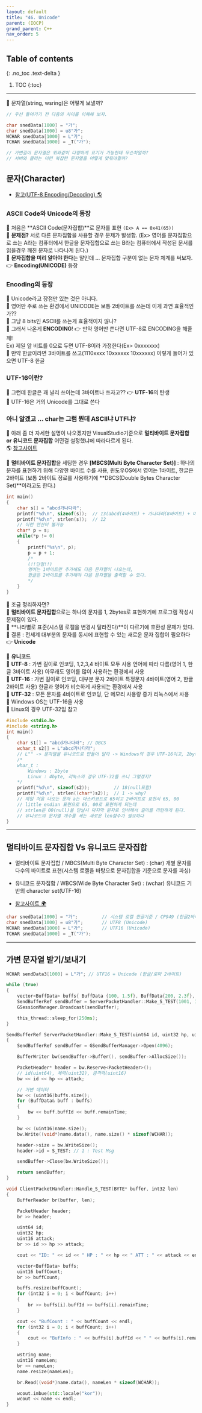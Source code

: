 ```yaml
---
layout: default
title: "46. Unicode"
parent: (IOCP)
grand_parent: C++
nav_order: 5
---
```


## Table of contents
{: .no_toc .text-delta }

1. TOC
{:toc}

---

👀 문자열(string, wsring)은 어떻게 보낼까?

```cpp
// 우선 들어가기 전 다음의 차이를 이해해 보자.

char snedData[1000] = "가";
char snedData[1000] = u8"가";
WCHAR snedData[1000] = L"가";
TCHAR snedData[1000] = _T("가");

// 가변길이 문자열은 위와같이 다양하게 표기가 가능한데 무슨차일까?
// 서버와 클라는 이런 복잡한 문자열을 어떻게 맞춰야할까?
```

## 문자(Character)

* [참고(UTF-8 Encoding/Decoding) 🌎](https://mothereff.in/utf-8)

### ASCII Code와 Unicode의 등장

👀 처음은 **ASCII Code(문자집합)**로 문자를 표현 `(Ex> A == 0x41(65))`<br>
👀 **문제점?** 서로 다른 문자집합을 사용할 경우 문제가 발생함. (Ex> 영어를 문자집합으로 쓰는 A라는 컴퓨터에서 한글을 문자집합으로 쓰는 B라는 컴퓨터에서 작성된 문서를 읽을경우 깨진 문자로 나타나게 된다.)<br>
👀 **문자집합을 미리 알아야 한다**는 말인데 ... 문자집합 구분이 없는 문자 체계를 써보자. 👉 **Encoding(UNICODE)** 등장

### Encoding의 등장

👀 Unicode라고 장점만 있는 것은 아니다.<br>
👀 영어만 주로 쓰는 환경에서 UNICODE는 보통 2바이트를 쓰는데 이게 과연 효율적인가??<br>
👀 그냥 8 bits인 ASCII를 쓰는게 효율적이지 않나?<br>
👀 그래서 나온게 **ENCODING**! 👉 만약 영어만 쓴다면 UTF-8로 ENCODING을 해줄께!<br>
    Ex) 제일 앞 비트를 0으로 두면 UTF-8이라 가정한다(Ex> 0xxxxxxx)<br>
👀 만약 한글이라면 3바이트를 쓰고(1110xxxx 10xxxxxx 10xxxxxx) 이렇게 들어가 있으면 UTF-8 한글

### UTF-16이란?

👀 그런데 한글은 꽤 널리 쓰이는데 3바이트나 쓰자고?? 👉 **UTF-16**의 탄생<br>
👀 UTF-16은 거의 Unicode를 그대로 쓴다

### 아니 알겠고 ... char는 그럼 뭔데 ASCII냐 UTF냐?

👀 아래 좀 더 자세한 설명이 나오겠지만 VisualStudio기준으로 **멀티바이트 문자집합 or 유니코드 문자집합** 어떤걸 설정했냐에 따라다르게 된다.<br>
🌎 [참고사이트](https://taehyungs-programming-blog.github.io/blog/docs/cpp/win32api/2022-01-13-win32-7/#unicode%EC%97%90-%EA%B4%80%ED%95%98%EC%97%AC)<br>

👀 **멀티바이트 문자집합**을 세팅한 경우 **[MBCS(Multi Byte Character Set)]** : 하나의 문자를 표현하기 위해 다양한 바이트 수를 사용, 윈도우OS에서 영어는 1바이트, 한글은 2바이트 (보통 2바이트 정로를 사용하기에 **DBCS(Double Bytes Character Set)**이라고도 한다.)<br>

```cpp
int main()
{
    char s[] = "abcd가나다라";
    printf("%d\n", sizeof(s));  // 13(abcd(4바이트) + 가나다라(8바이트) + 마지막에 null 포함)
    printf("%d\n", strlen(s));  // 12
    // 이런 연산이 불가능
    char* p = s;
    while(*p != 0)
    {
        printf("%s\n", p);
        p = p + 1;
        /*
		(!!단점!!)
        영어는 1바이트만 추가해도 다음 문자열이 나오는데,
        한글은 2바이트를 추가해야 다음 문자열을 출력할 수 있다.
        */
    }
}
```
👀 조금 정리하자면?<br>
👀 **멀티바이트 문자집합**으로는 하나의 문자를 1, 2bytes로 표현하기에 프로그램 작성시 문제점이 있다.<br>
👀 **나라별로 표준(시스템 로캘을 변경시 달라진다)**이 다르기에 호환성 문제가 있다.<br>
👀 결론 : 전세계 대부분의 문자를 동시에 표현할 수 있는 새로운 문자 집합이 필요하다 👉 **Unicode**<br>

👀 **유니코드**<br>
👀 **UTF-8** : 가변 길이로 인코딩, 1,2,3,4 바이트 모두 사용 언어에 따라 다름(영어 1, 한글 3바이트 사용) 아무래도 영어를 많이 사용하는 환경에서 사용<br>
👀 **UTF-16** : 가변 길이로 인코딩, 대부분 문자 2바이트 특정문자 4바이트(영어 2, 한글 2바이트 사용) 한글과 영어가 비슷하게 사용되는 환경에서 사용<br>
👀 **UTF-32** : 모든 문자를 4바이트로 인코딩, 단 메모리 사용량 증가 리눅스에서 사용<br>
👀 Windows OS는 UTF-16을 사용<br>
👀 Linux의 경우 UTF-32임 참고<br>

```cpp
#include <stdio.h>
#include <string.h>
int main()
{
    char s1[] = "abcd가나다라"; // DBCS
    wchar_t s2[] = L"abcd가나다라";
    // L"" -> 문자열을 유니코드로 만들어 달라 -> Windows의 경우 UTF-16이고, 2byte
    /*
    whar_t :
        Windows : 2byte
        Linux : 4byte, 리눅스의 경우 UTF-32를 쓰니 그렇겠지?
    */
    printf("%d\n", sizeof(s2));         // 18(null포함)
    printf("%d\n", strlen((char*)s2));  // 1 -> why?
    // 제일 처음 나오는 문자 a는 아스키코드로 65이고 2바이트로 표현시 65, 00
    // little endian 표현으로 65, 00로 표현하게 되는데
    // strlen은 00(null)을 만날시 마지막 문자로 인식해서 길이를 리턴하게 된다.
    // 유니코드의 문자열 개수를 세는 새로운 len함수가 필요하다
}
```

---

## 멀티바이트 문자집합 Vs 유니코드 문자집합

* 멀티바이트 문자집합 / MBCS(Multi Byte Character Set) : (char) 개별 문자를 다수의 바이트로 표현(시스템 로캘을 바탕으로 문자집합을 기준으로 문자를 파싱)
* 유니코드 문자집합 / WBCS(Wide Byte Character Set) : (wchar) 유니코드 기반의 character set(UTF-16)

* [참고사이트 🌍](https://taehyungs-programming-blog.github.io/blog/docs/cpp/win32api/2022-01-13-win32-7/#unicode%EC%97%90-%EA%B4%80%ED%95%98%EC%97%AC)

```cpp
char snedData[1000] = "가";         // 시스템 로캘 한글기준 / CP949 (한글2바이트, 로마자1바이트)
char snedData[1000] = u8"가";       // UTF8 (Unicode)
WCHAR snedData[1000] = L"가";       // UTF16 (Unicode)
TCHAR snedData[1000] = _T("가");
```

---

## 가변 문자열 받기/보내기

```cpp
WCHAR sendData3[1000] = L"가"; // UTF16 = Unicode (한글/로마 2바이트)

while (true)
{
    vector<BuffData> buffs{ BuffData {100, 1.5f}, BuffData{200, 2.3f}, BuffData {300, 0.7f } };
    SendBufferRef sendBuffer = ServerPacketHandler::Make_S_TEST(1001, 100, 10, buffs, L"안녕하세요");
    GSessionManager.Broadcast(sendBuffer);

    this_thread::sleep_for(250ms);
}
```

```cpp
SendBufferRef ServerPacketHandler::Make_S_TEST(uint64 id, uint32 hp, uint16 attack, vector<BuffData> buffs, wstring name)
{
	SendBufferRef sendBuffer = GSendBufferManager->Open(4096);

	BufferWriter bw(sendBuffer->Buffer(), sendBuffer->AllocSize());

	PacketHeader* header = bw.Reserve<PacketHeader>();
	// id(uint64), 체력(uint32), 공격력(uint16)
	bw << id << hp << attack;

	// 가변 데이터
	bw << (uint16)buffs.size();
	for (BuffData& buff : buffs)
	{
		bw << buff.buffId << buff.remainTime;
	}

	bw << (uint16)name.size();
	bw.Write((void*)name.data(), name.size() * sizeof(WCHAR));

	header->size = bw.WriteSize();
	header->id = S_TEST; // 1 : Test Msg

	sendBuffer->Close(bw.WriteSize());

	return sendBuffer;
}
```

```cpp
void ClientPacketHandler::Handle_S_TEST(BYTE* buffer, int32 len)
{
	BufferReader br(buffer, len);

	PacketHeader header;
	br >> header;

	uint64 id;
	uint32 hp;
	uint16 attack;
	br >> id >> hp >> attack;

	cout << "ID: " << id << " HP : " << hp << " ATT : " << attack << endl;

	vector<BuffData> buffs;
	uint16 buffCount;
	br >> buffCount;

	buffs.resize(buffCount);
	for (int32 i = 0; i < buffCount; i++)
	{
		br >> buffs[i].buffId >> buffs[i].remainTime;
	}

	cout << "BufCount : " << buffCount << endl;
	for (int32 i = 0; i < buffCount; i++)
	{
		cout << "BufInfo : " << buffs[i].buffId << " " << buffs[i].remainTime << endl;
	}

	wstring name;
	uint16 nameLen;
	br >> nameLen;
	name.resize(nameLen);

	br.Read((void*)name.data(), nameLen * sizeof(WCHAR));

	wcout.imbue(std::locale("kor"));
	wcout << name << endl;
}
```